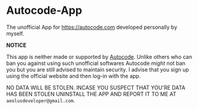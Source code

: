 # Autocode-App
The unofficial App for https://autocode.com developed personally by myself.

**NOTICE**

This app is neither made or supported by [Autocode](https://autocode.com). Unlike others who can ban you against using such unofficial softwares Autocode _might_ not ban you but you are still advised to maintain security. I advise that you sign up using the official website and then log-in with the app. 



NO DATA WILL BE STOLEN. INCASE YOU SUSPECT THAT YOU'RE DATA HAS BEEN STOLEN UNINSTALL THE APP AND REPORT IT TO ME AT ```aeolusdeveloper@gmail.com```.
